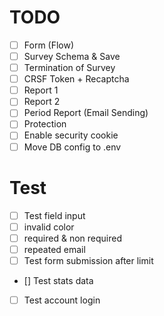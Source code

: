 # TODO
- [ ] Form (Flow)
- [ ] Survey Schema & Save
- [ ] Termination of Survey
- [ ] CRSF Token + Recaptcha
- [ ] Report 1
- [ ] Report 2
- [ ] Period Report (Email Sending)
- [ ] Protection
- [ ] Enable security cookie
- [ ] Move DB config to .env

# Test
- [ ] Test field input
 - [ ] invalid color
 - [ ] required & non required
 - [ ] repeated email
- [ ] Test form submission after limit
- [] Test stats data

- [ ] Test account login

